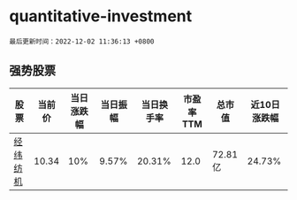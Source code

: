 # quantitative-investment

`最后更新时间：2022-12-02 11:36:13 +0800`

## 强势股票

|股票|当前价|当日涨跌幅|当日振幅|当日换手率|市盈率TTM|总市值|近10日涨跌幅|
|----|----|----|----|----|----|----|----|
|[经纬纺机](https://xueqiu.com/S/SZ000666)|10.34|10%|9.57%|20.31%|12.0|72.81亿|24.73%|
